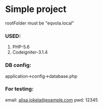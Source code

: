 # Simple project

rootFolder must be "eqvola.local"


### USED:

1. PHP-5.6
2. Codeigniter-3.1.4

### DB config:

application->config->database.php

### For testing:

email: alisa.jokela@example.com
pwd: 12345
